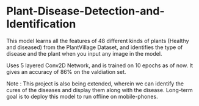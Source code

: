 # Plant-Disease-Detection-and-Identification
This model learns all the features of 48 different kinds of plants (Healthy and diseased) from the PlantVillage Dataset, and identifies the type of disease and the plant when you input any image in the model.

Uses 5 layered Conv2D Network, and is trained on 10 epochs as of now. It gives an accuracy of 86% on the valdiation set.

Note : This project is also being extended, wherein we can identify the cures of the diseases and display them along with the disease.
Long-term goal is to deploy this model to run offline on mobile-phones.
